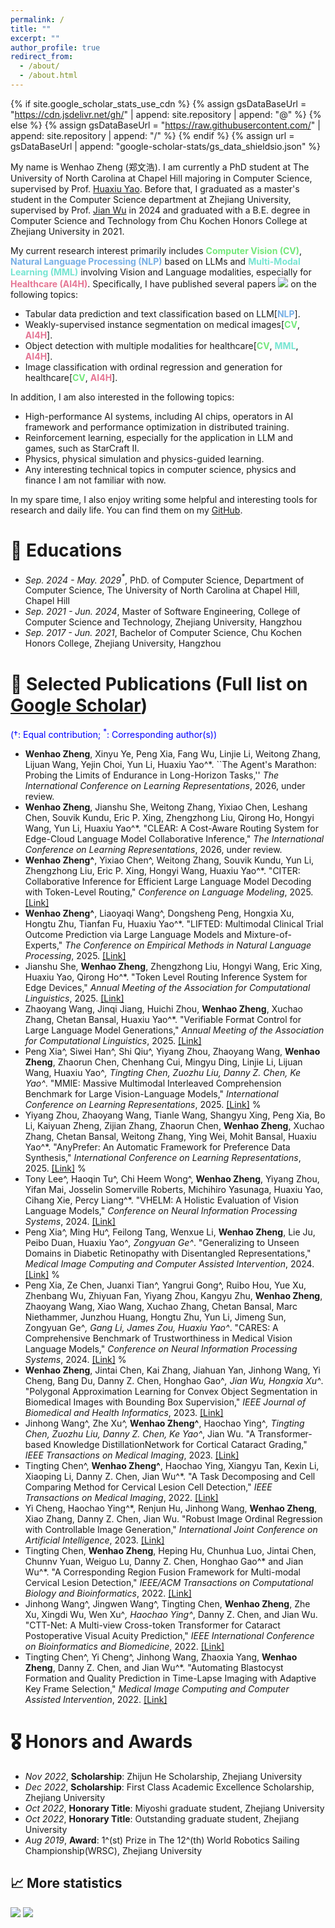 ```yaml
---
permalink: /
title: ""
excerpt: ""
author_profile: true
redirect_from: 
  - /about/
  - /about.html
---
```


{% if site.google_scholar_stats_use_cdn %}
{% assign gsDataBaseUrl = "https://cdn.jsdelivr.net/gh/" | append: site.repository | append: "@" %}
{% else %}
{% assign gsDataBaseUrl = "https://raw.githubusercontent.com/" | append: site.repository | append: "/" %}
{% endif %}
{% assign url = gsDataBaseUrl | append: "google-scholar-stats/gs_data_shieldsio.json" %}

<span class='anchor' id='about-me'></span>

My name is Wenhao Zheng (郑文浩). I am currently a PhD student at The University of North Carolina at Chapel Hill majoring in Computer Science, supervised by Prof. [Huaxiu Yao](https://www.huaxiuyao.io/). Before that, I graduated as a master's student in the Computer Science department at Zhejiang University, supervised by Prof. [Jian Wu](https://person.zju.edu.cn/0004274) in 2024 and graduated with a B.E. degree in Computer Science and Technology from Chu Kochen Honors College at Zhejiang University in 2021.

My current research interest primarily includes **<span style="color:#73E87A">Computer Vision (CV)</span>**, **<span style="color:#76AFE5">Natural Language Processing (NLP)</span>** based on LLMs and **<span style="color:#76E5D2">Multi-Modal Learning (MML)</span>** involving Vision and Language modalities, especially for **<span style="color:#E57694">Healthcare (AI4H)</span>**. Specifically, I have published several papers <a href='https://scholar.google.com/citations?user=dR1J_4EAAAAJ'><img src="https://img.shields.io/endpoint?url={{ url | url_encode }}&logo=Google%20Scholar&labelColor=f6f6f6&color=9cf&style=flat&label=citations"></a> on the following topics:

- Tabular data prediction and text classification based on LLM[**<span style="color:#76AFE5">NLP</span>**].
- Weakly-supervised instance segmentation on medical images[**<span style="color:#73E87A">CV</span>**, **<span style="color:#E57694">AI4H</span>**].
- Object detection with multiple modalities for healthcare[**<span style="color:#73E87A">CV</span>**, **<span style="color:#76E5D2">MML</span>**, **<span style="color:#E57694">AI4H</span>**].
- Image classification with ordinal regression and generation for healthcare[**<span style="color:#73E87A">CV</span>**, **<span style="color:#E57694">AI4H</span>**].

In addition, I am also interested in the following topics:

- High-performance AI systems, including AI chips, operators in AI framework and performance optimization in distributed training.
- Reinforcement learning, especially for the application in LLM and games, such as StarCraft II.
- Physics, physical simulation and physics-guided learning.
- Any interesting technical topics in computer science, physics and finance I am not familiar with now.

In my spare time, I also enjoy writing some helpful and interesting tools for research and daily life. You can find them on my [GitHub](https://github.com/shenmishajing).

<!-- # 🔥 News

- *2024.02*: 🎉 One [paper](https://arxiv.org/abs/2402.06512) was released on arXiv. 
- *2023.12*: 🎉 One [paper](https://ieeexplore.ieee.org/document/10354298) was accepted by JBHI. 
- *2023.10*: 🎉 One [paper](https://ieeexplore.ieee.org/document/10294274) was accepted by TMI. 
- *2023.01*: 🔥 A helpful [library](https://github.com/shenmishajing/lightning_template) with a collection of tools wrapped on [pytorch-lightning](https://github.com/Lightning-AI/pytorch-lightning) was released. 
- *2022.05*: 🎉 One [paper](https://ieeexplore.ieee.org/document/9784879) was accepted by TCBB. 
- *2022.03*: 🎉 One [paper](https://ieeexplore.ieee.org/document/9744114) was accepted by TMI.  -->

# 📖 Educations

<!-- AUTO_EDUCATION_START -->
- *Sep. 2024 - May. 2029$^*$*, PhD. of Computer Science, Department of Computer Science, The University of North Carolina at Chapel Hill, Chapel Hill
- *Sep. 2021 - Jun. 2024*, Master of Software Engineering, College of Computer Science and Technology, Zhejiang University, Hangzhou
- *Sep. 2017 - Jun. 2021*, Bachelor of Computer Science, Chu Kochen Honors College, Zhejiang University, Hangzhou
<!-- AUTO_EDUCATION_END -->

# 📝 Selected Publications (Full list on [Google Scholar](https://scholar.google.com/citations?user=dR1J_4EAAAAJ))

<span style="color:blue">($\dagger$: Equal contribution; $^*$: Corresponding author(s))</span>

<!-- AUTO_PUBLICATIONS_START -->
- **Wenhao Zheng**, Xinyu Ye, Peng Xia, Fang Wu, Linjie Li, Weitong Zhang, Lijuan Wang, Yejin Choi, Yun Li, Huaxiu Yao^*. ``The Agent's Marathon: Probing the Limits of Endurance in Long-Horizon Tasks,'' *The International Conference on Learning Representations*, 2026, under review.
- **Wenhao Zheng**, Jianshu She, Weitong Zhang, Yixiao Chen, Leshang Chen, Souvik Kundu, Eric P. Xing, Zhengzhong Liu, Qirong Ho, Hongyi Wang, Yun Li, Huaxiu Yao^*. "CLEAR: A Cost-Aware Routing System for Edge-Cloud Language Model Collaborative Inference," *The International Conference on Learning Representations*, 2026, under review.
- **Wenhao Zheng^**, Yixiao Chen^, Weitong Zhang, Souvik Kundu, Yun Li, Zhengzhong Liu, Eric P. Xing, Hongyi Wang, Huaxiu Yao^*. "CITER: Collaborative Inference for Efficient Large Language Model Decoding with Token-Level Routing," *Conference on Language Modeling*, 2025. [[Link]](https://openreview.net/forum?id=nqX9UYW9Af)
- **Wenhao Zheng^**, Liaoyaqi Wang^, Dongsheng Peng, Hongxia Xu, Hongtu Zhu, Tianfan Fu, Huaxiu Yao^*. "LIFTED: Multimodal Clinical Trial Outcome Prediction via Large Language Models and Mixture-of-Experts," *The Conference on Empirical Methods in Natural Language Processing*, 2025. [[Link]](https://openreview.net/forum?id=HS4XgL5JyP)
- Jianshu She, **Wenhao Zheng**, Zhengzhong Liu, Hongyi Wang, Eric Xing, Huaxiu Yao, Qirong Ho^*. "Token Level Routing Inference System for Edge Devices," *Annual Meeting of the Association for Computational Linguistics*, 2025. [[Link]](https://aclanthology.org/2025.acl-demo.16/)
- Zhaoyang Wang, Jinqi Jiang, Huichi Zhou, **Wenhao Zheng**, Xuchao Zhang, Chetan Bansal, Huaxiu Yao^*. "Verifiable Format Control for Large Language Model Generations," *Annual Meeting of the Association for Computational Linguistics*, 2025. [[Link]](https://aclanthology.org/2025.findings-naacl.194/)
- Peng Xia^, Siwei Han^, Shi Qiu^, Yiyang Zhou, Zhaoyang Wang, **Wenhao Zheng**, Zhaorun Chen, Chenhang Cui, Mingyu Ding, Linjie Li, Lijuan Wang, Huaxiu Yao^*, Tingting Chen, Zuozhu Liu, Danny Z. Chen, Ke Yao^*. "MMIE: Massive Multimodal Interleaved Comprehension Benchmark for Large Vision-Language Models," *International Conference on Learning Representations*, 2025. [[Link]](https://openreview.net/forum?id=HnhNRrLPwm) %
- Yiyang Zhou, Zhaoyang Wang, Tianle Wang, Shangyu Xing, Peng Xia, Bo Li, Kaiyuan Zheng, Zijian Zhang, Zhaorun Chen, **Wenhao Zheng**, Xuchao Zhang, Chetan Bansal, Weitong Zhang, Ying Wei, Mohit Bansal, Huaxiu Yao^*. "AnyPrefer: An Automatic Framework for Preference Data Synthesis," *International Conference on Learning Representations*, 2025. [[Link]](https://openreview.net/forum?id=WpZyPk79Fu) %
- Tony Lee^, Haoqin Tu^, Chi Heem Wong^, **Wenhao Zheng**, Yiyang Zhou, Yifan Mai, Josselin Somerville Roberts, Michihiro Yasunaga, Huaxiu Yao, Cihang Xie, Percy Liang^*. "VHELM: A Holistic Evaluation of Vision Language Models," *Conference on Neural Information Processing Systems*, 2024. [[Link]](https://crfm.stanford.edu/helm/vhelm/latest/)
- Peng Xia^, Ming Hu^, Feilong Tang, Wenxue Li, **Wenhao Zheng**, Lie Ju, Peibo Duan, Huaxiu Yao^*, Zongyuan Ge^*. "Generalizing to Unseen Domains in Diabetic Retinopathy with Disentangled Representations," *Medical Image Computing and Computer Assisted Intervention*, 2024. [[Link]](https://link.springer.com/chapter/10.1007/978-3-031-72117-5_40) %
- Peng Xia, Ze Chen, Juanxi Tian^, Yangrui Gong^, Ruibo Hou, Yue Xu, Zhenbang Wu, Zhiyuan Fan, Yiyang Zhou, Kangyu Zhu, **Wenhao Zheng**, Zhaoyang Wang, Xiao Wang, Xuchao Zhang, Chetan Bansal, Marc Niethammer, Junzhou Huang, Hongtu Zhu, Yun Li, Jimeng Sun, Zongyuan Ge^*, Gang Li, James Zou, Huaxiu Yao^*. "CARES: A Comprehensive Benchmark of Trustworthiness in Medical Vision Language Models," *Conference on Neural Information Processing Systems*, 2024. [[Link]](https://proceedings.neurips.cc/paper_files/paper/2024/file/fde7f40f8ced5735006810534dc66b33-Paper-Datasets_and_Benchmarks_Track.pdf) %
- **Wenhao Zheng**, Jintai Chen, Kai Zhang, Jiahuan Yan, Jinhong Wang, Yi Cheng, Bang Du, Danny Z. Chen, Honghao Gao^*, Jian Wu, Hongxia Xu^*. "Polygonal Approximation Learning for Convex Object Segmentation in Biomedical Images with Bounding Box Supervision," *IEEE Journal of Biomedical and Health Informatics*, 2023. [[Link]](https://ieeexplore.ieee.org/document/10354298)
- Jinhong Wang^, Zhe Xu^, **Wenhao Zheng^**, Haochao Ying^*, Tingting Chen, Zuozhu Liu, Danny Z. Chen, Ke Yao^*, Jian Wu. "A Transformer-based Knowledge DistillationNetwork for Cortical Cataract Grading," *IEEE Transactions on Medical Imaging*, 2023. [[Link]](https://ieeexplore.ieee.org/abstract/document/10294274)
- Tingting Chen^, **Wenhao Zheng^**, Haochao Ying, Xiangyu Tan, Kexin Li, Xiaoping Li, Danny Z. Chen, Jian Wu^*. "A Task Decomposing and Cell Comparing Method for Cervical Lesion Cell Detection," *IEEE Transactions on Medical Imaging*, 2022. [[Link]](https://ieeexplore.ieee.org/document/9744114)
- Yi Cheng, Haochao Ying^*, Renjun Hu, Jinhong Wang, **Wenhao Zheng**, Xiao Zhang, Danny Z. Chen, Jian Wu. "Robust Image Ordinal Regression with Controllable Image Generation," *International Joint Conference on Artificial Intelligence*, 2023. [[Link]](https://dl.acm.org/doi/abs/10.24963/ijcai.2023/70)
- Tingting Chen, **Wenhao Zheng**, Heping Hu, Chunhua Luo, Jintai Chen, Chunnv Yuan, Weiguo Lu, Danny Z. Chen, Honghao Gao^* and Jian Wu^*. "A Corresponding Region Fusion Framework for Multi-modal Cervical Lesion Detection," *IEEE/ACM Transactions on Computational Biology and Bioinformatics*, 2022. [[Link]](https://ieeexplore.ieee.org/document/9784879)
- Jinhong Wang^, Jingwen Wang^, Tingting Chen, **Wenhao Zheng**, Zhe Xu, Xingdi Wu, Wen Xu^*, Haochao Ying^*, Danny Z. Chen, and Jian Wu. "CTT-Net: A Multi-view Cross-token Transformer for Cataract Postoperative Visual Acuity Prediction," *IEEE International Conference on Bioinformatics and Biomedicine*, 2022. [[Link]](https://ieeexplore.ieee.org/document/9995392)
- Tingting Chen^, Yi Cheng^, Jinhong Wang, Zhaoxia Yang, **Wenhao Zheng**, Danny Z. Chen, and Jian Wu^*. "Automating Blastocyst Formation and Quality Prediction in Time-Lapse Imaging with Adaptive Key Frame Selection," *Medical Image Computing and Computer Assisted Intervention*, 2022. [[Link]](https://link.springer.com/chapter/10.1007/978-3-031-16440-8_43)
<!-- AUTO_PUBLICATIONS_END -->

# 🎖 Honors and Awards

<!-- AUTO_AWARDS_START -->
- *Nov 2022*, **Scholarship**: Zhijun He Scholarship, Zhejiang University
- *Dec 2022*, **Scholarship**: First Class Academic Excellence Scholarship, Zhejiang University
- *Oct 2022*, **Honorary Title**: Miyoshi graduate student, Zhejiang University
- *Oct 2022*, **Honorary Title**: Outstanding graduate student, Zhejiang University
- *Aug 2019*, **Award**: 1^(st) Prize in The 12^(th) World Robotics Sailing Championship(WRSC), Zhejiang University
<!-- AUTO_AWARDS_END -->

## 📈 More statistics

[![](https://github-readme-stats.vercel.app/api?username=shenmishajing&show_icons=true&include_all_commits=true&rank_icon=github)](https://github.com/shenmishajing)
[![](https://github-readme-stats.vercel.app/api/top-langs/?username=shenmishajing&layout=compact&langs_count=8)](https://github.com/shenmishajing)

